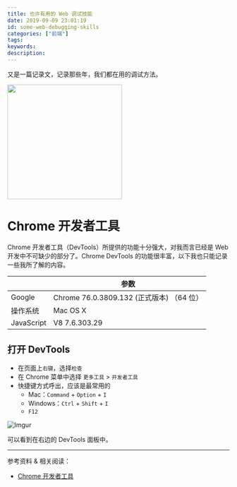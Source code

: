 ```yaml
---
title: 也许有用的 Web 调试技能
date: 2019-09-09 23:01:19
id: some-web-debugging-skills
categories: ["前端"]
tags:
keywords:
description:
---
```


又是一篇记录文，记录那些年，我们都在用的调试方法。

<img src="https://i.imgur.com/5NWTrrI.jpg" width="260">

<!-- more -->

# Chrome 开发者工具

Chrome 开发者工具（DevTools）所提供的功能十分强大，对我而言已经是 Web 开发中不可缺少的部分了。Chrome DevTools 的功能很丰富，以下我也只能记录一些我所了解的内容。

|            | 参数                                      |
| ---------- | ----------------------------------------- |
| Google     | Chrome 76.0.3809.132 (正式版本) （64 位） |
| 操作系统   | Mac OS X                                  |
| JavaScript | V8 7.6.303.29                             |

## 打开 DevTools

- 在页面上`右键`，选择`检查`
- 在 Chrome 菜单中选择 `更多工具` > `开发者工具`
- 快捷键方式呼出，应该是最常用的
  - Mac：`Command` + `Option` + `I`
  - Windows：`Ctrl` + `Shift` + `I`
  - `F12`

![Imgur](https://i.imgur.com/SiHwcqY.jpg)

可以看到在右边的 DevTools 面板中。

---

参考资料 & 相关阅读：

- [Chrome 开发者工具](https://developers.google.com/web/tools/chrome-devtools/?hl=zh-cn)
